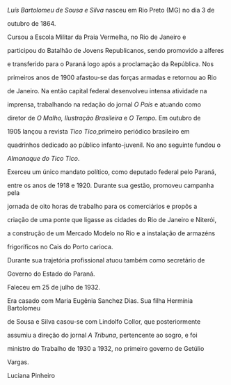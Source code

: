 

*Luís Bartolomeu de Sousa e Silva* nasceu em Rio Preto (MG) no dia 3 de

outubro de 1864.



Cursou a Escola Militar da Praia Vermelha, no Rio de Janeiro e

participou do Batalhão de Jovens Republicanos, sendo promovido a alferes

e transferido para o Paraná logo após a proclamação da República. Nos

primeiros anos de 1900 afastou-se das forças armadas e retornou ao Rio

de Janeiro. Na então capital federal desenvolveu intensa atividade na

imprensa, trabalhando na redação do jornal *O País* e atuando como

diretor de *O Malho, Ilustração Brasileira* e *O Tempo.* Em outubro de

1905 lançou a revista *Tico Tico*,primeiro periódico brasileiro em

quadrinhos dedicado ao público infanto-juvenil. No ano seguinte fundou o

*Almanaque do Tico Tico*.



Exerceu um único mandato político, como deputado federal pelo Paraná,

entre os anos de 1918 e 1920. Durante sua gestão, promoveu campanha pela

jornada de oito horas de trabalho para os comerciários e propôs a

criação de uma ponte que ligasse as cidades do Rio de Janeiro e Niterói,

a construção de um Mercado Modelo no Rio e a instalação de armazéns

frigoríficos no Cais do Porto carioca.



Durante sua trajetória profissional atuou também como secretário de

Governo do Estado do Paraná.



Faleceu em 25 de julho de 1932.



Era casado com Maria Eugênia Sanchez Dias. Sua filha Hermínia Bartolomeu

de Sousa e Silva casou-se com Lindolfo Collor, que posteriormente

assumiu a direção do jornal *A Tribuna*, pertencente ao sogro, e foi

ministro do Trabalho de 1930 a 1932, no primeiro governo de Getúlio

Vargas.



Luciana Pinheiro



